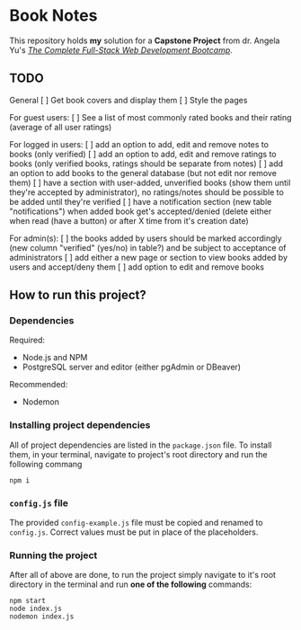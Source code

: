 # Book Notes
This repository holds **my** solution for a **Capstone Project** from dr. Angela Yu's [*The Complete Full-Stack Web Development Bootcamp*](https://www.udemy.com/course/the-complete-web-development-bootcamp/).

## TODO
General
[ ] Get book covers and display them
[ ] Style the pages

For guest users:
[ ] See a list of most commonly rated books and their rating (average of all user ratings)

For logged in users:
[ ] add an option to add, edit and remove notes to books (only verified)
[ ] add an option to add, edit and remove ratings to books (only verified books, ratings should be separate from notes)
[ ] add an option to add books to the general database (but not edit nor remove them)
[ ] have a section with user-added, unverified books (show them until they're accepted by administrator), no ratings/notes should be possible to be added until they're verified
[ ] have a notification section (new table "notifications") when added book get's accepted/denied (delete either when read (have a button) or after X time from it's creation date)

For admin(s):
[ ] the books added by users should be marked accordingly (new column "verified" (yes/no) in table?) and be subject to acceptance of administrators
[ ] add either a new page or section to view books added by users and accept/deny them
[ ] add option to edit and remove books

## How to run this project?
### Dependencies
Required:
- Node.js and NPM
- PostgreSQL server and editor (either pgAdmin or DBeaver)

Recommended:
- Nodemon

### Installing project dependencies
All of project dependencies are listed in the `package.json` file. To install them, in your terminal, navigate to project's root directory and run the following commang
```
npm i
```

### `config.js` file
The provided `config-example.js` file must be copied and renamed to `config.js`. Correct values must be put in place of the placeholders.

### Running the project
After all of above are done, to run the project simply navigate to it's root directory in the terminal and run **one of the following** commands:
```
npm start
node index.js
nodemon index.js
```

